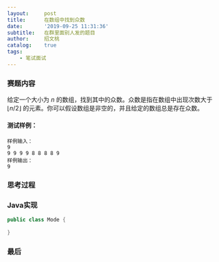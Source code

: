 ```yaml
---
layout:     post
title:      在数组中找到众数
date:       '2019-09-25 11:31:36'
subtitle:   在群里面别人发的题目
author:     招文桃
catalog:    true
tags:
    - 笔试面试
---
```


### 赛题内容

给定一个大小为 $n$ 的数组，找到其中的众数。众数是指在数组中出现次数大于 $\lfloor n/2 \rfloor$ 的元素。你可以假设数组是非空的，并且给定的数组总是存在众数。

#### 测试样例：

```
样例输入：
9
9 9 9 9 8 8 8 8 9
样例输出：
9
```

### 思考过程



### Java实现

```java
public class Mode {
    
}

```

### 最后

